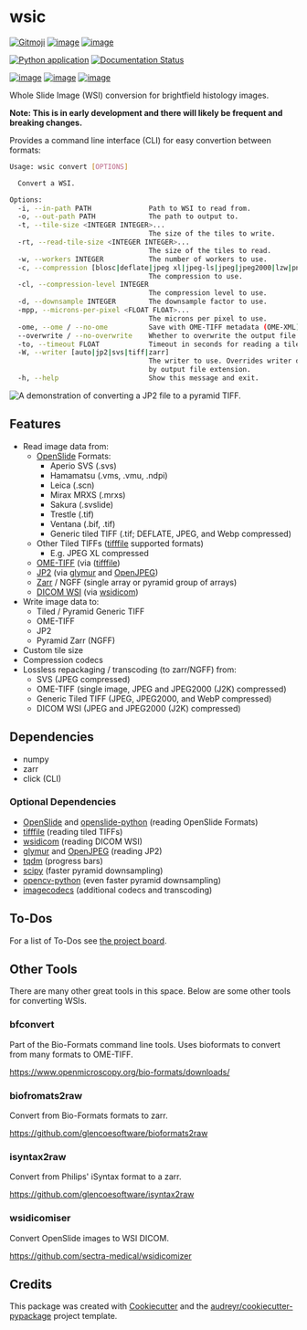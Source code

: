 # wsic

[![Gitmoji](https://img.shields.io/badge/gitmoji-%20%F0%9F%98%9C%20%F0%9F%98%8D-FFDD67.svg)](https://gitmoji.dev)
[![image](https://img.shields.io/badge/code%20style-black-000000.svg)](https://github.com/psf/black)
[![image](https://img.shields.io/badge/license-MIT-blue.svg)](https://opensource.org/licenses/MIT)

[![Python application](https://github.com/John-P/wsic/actions/workflows/python-app.yml/badge.svg?branch=dev)](https://github.com/John-P/wsic/actions/workflows/python-app.yml)
[![Documentation
Status](https://readthedocs.org/projects/pip/badge/?version=stable)](https://wsic.readthedocs.io/en/latest/)

[![image](https://img.shields.io/pypi/v/wsic)](https://pypi.org/project/wsic/)
[![image](https://codecov.io/gh/John-P/wsic/branch/main/graph/badge.svg?token=ICCWDKJG5J)](https://codecov.io/gh/John-P/wsic)
[![image](https://deepsource.io/gh/John-P/wsic.svg/?label=active+issues&show_trend=true&token=D-sO1mhzQv1n9FPl0RFaAfGt)](https://deepsource.io/gh/John-P/wsic/?ref=repository-badge)

Whole Slide Image (WSI) conversion for brightfield histology images.

**Note: This is in early development and there will likely be frequent
and breaking changes.**

Provides a command line interface (CLI) for easy convertion between
formats:

```bash
Usage: wsic convert [OPTIONS]

  Convert a WSI.

Options:
  -i, --in-path PATH              Path to WSI to read from.
  -o, --out-path PATH             The path to output to.
  -t, --tile-size <INTEGER INTEGER>...
                                  The size of the tiles to write.
  -rt, --read-tile-size <INTEGER INTEGER>...
                                  The size of the tiles to read.
  -w, --workers INTEGER           The number of workers to use.
  -c, --compression [blosc|deflate|jpeg xl|jpeg-ls|jpeg|jpeg2000|lzw|png|webp|zstd]
                                  The compression to use.
  -cl, --compression-level INTEGER
                                  The compression level to use.
  -d, --downsample INTEGER        The downsample factor to use.
  -mpp, --microns-per-pixel <FLOAT FLOAT>...
                                  The microns per pixel to use.
  -ome, --ome / --no-ome          Save with OME-TIFF metadata (OME-XML).
  --overwrite / --no-overwrite    Whether to overwrite the output file.
  -to, --timeout FLOAT            Timeout in seconds for reading a tile.
  -W, --writer [auto|jp2|svs|tiff|zarr]
                                  The writer to use. Overrides writer detected
                                  by output file extension.
  -h, --help                      Show this message and exit.
```

![A demonstration of converting a JP2 file to a pyramid
TIFF.](https://github.com/John-P/wsic/raw/main/docs/_static/wsic_convert_demo.gif)

## Features

- Read image data from:
  - [OpenSlide](https://openslide.org/) Formats:
    - Aperio SVS (.svs)
    - Hamamatsu (.vms, .vmu, .ndpi)
    - Leica (.scn)
    - Mirax MRXS (.mrxs)
    - Sakura (.svslide)
    - Trestle (.tif)
    - Ventana (.bif, .tif)
    - Generic tiled TIFF (.tif; DEFLATE, JPEG, and Webp
      compressed)
  - Other Tiled TIFFs
    ([tifffile](https://github.com/cgohlke/tifffile) supported
    formats)
    - E.g. JPEG XL compressed
  - [OME-TIFF](https://docs.openmicroscopy.org/ome-model/5.6.3/ome-tiff/)
    (via ([tifffile](https://github.com/cgohlke/tifffile))
  - [JP2](https://jpeg.org/jpeg2000/) (via
    [glymur](https://glymur.readthedocs.io/en/latest/) and
    [OpenJPEG](https://www.openjpeg.org/))
  - [Zarr](https://zarr.readthedocs.io/en/stable/) / NGFF (single
    array or pyramid group of arrays)
  - [DICOM WSI](https://dicom.nema.org/dicom/dicomwsi/) (via
    [wsidicom](https://github.com/imi-bigpicture/wsidicom))
- Write image data to:
  - Tiled / Pyramid Generic TIFF
  - OME-TIFF
  - JP2
  - Pyramid Zarr (NGFF)
- Custom tile size
- Compression codecs
- Lossless repackaging / transcoding (to zarr/NGFF) from:
  - SVS (JPEG compressed)
  - OME-TIFF (single image, JPEG and JPEG2000 (J2K) compressed)
  - Generic Tiled TIFF (JPEG, JPEG2000, and WebP compressed)
  - DICOM WSI (JPEG and JPEG2000 (J2K) compressed)

## Dependencies

- numpy
- zarr
- click (CLI)

### Optional Dependencies

- [OpenSlide](https://openslide.org/) and
  [openslide-python](https://pypi.org/project/openslide-python/)
  (reading OpenSlide Formats)
- [tifffile](https://github.com/cgohlke/tifffile) (reading tiled
  TIFFs)
- [wsidicom](https://github.com/imi-bigpicture/wsidicom) (reading
  DICOM WSI)
- [glymur](https://glymur.readthedocs.io/en/latest/) and
  [OpenJPEG](https://www.openjpeg.org/) (reading JP2)
- [tqdm](https://github.com/tqdm/tqdm) (progress bars)
- [scipy](https://www.scipy.org/) (faster pyramid downsampling)
- [opencv-python](https://pypi.org/project/opencv-python/) (even
  faster pyramid downsampling)
- [imagecodecs](https://github.com/cgohlke/imagecodecs) (additional
  codecs and transcoding)

## To-Dos

For a list of To-Dos see [the project
board](https://github.com/users/John-P/projects/1/views/1).

## Other Tools

There are many other great tools in this space. Below are some other
tools for converting WSIs.

### bfconvert

Part of the Bio-Formats command line tools. Uses bioformats to convert
from many formats to OME-TIFF.

<https://www.openmicroscopy.org/bio-formats/downloads/>

### biofromats2raw

Convert from Bio-Formats formats to zarr.

<https://github.com/glencoesoftware/bioformats2raw>

### isyntax2raw

Convert from Philips' iSyntax format to a zarr.

<https://github.com/glencoesoftware/isyntax2raw>

### wsidicomiser

Convert OpenSlide images to WSI DICOM.

<https://github.com/sectra-medical/wsidicomizer>

## Credits

This package was created with
[Cookiecutter](https://github.com/audreyr/cookiecutter) and the
[audreyr/cookiecutter-pypackage](https://github.com/audreyr/cookiecutter-pypackage)
project template.
